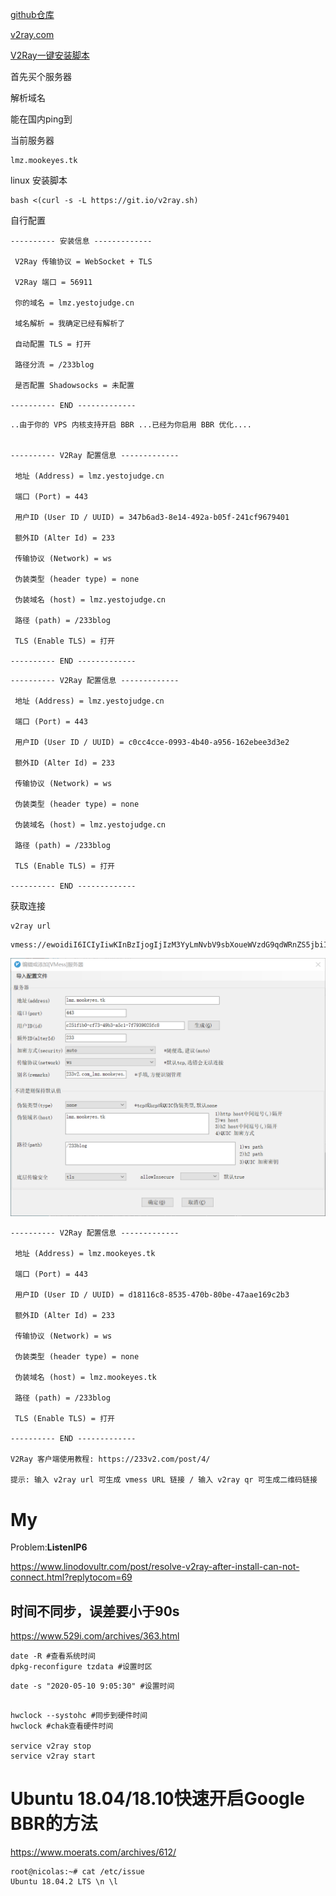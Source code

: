 [github仓库](https://github.com/v2ray/manual)

[v2ray.com](https://www.v2ray.com/)

[V2Ray一键安装脚本]([https://github.com/233boy/v2ray/wiki/V2Ray%E4%B8%80%E9%94%AE%E5%AE%89%E8%A3%85%E8%84%9A%E6%9C%AC](https://github.com/233boy/v2ray/wiki/V2Ray一键安装脚本))

首先买个服务器

解析域名

能在国内ping到

当前服务器

```
lmz.mookeyes.tk
```

linux 安装脚本

```shell
bash <(curl -s -L https://git.io/v2ray.sh)
```

自行配置

```
---------- 安装信息 -------------

 V2Ray 传输协议 = WebSocket + TLS

 V2Ray 端口 = 56911

 你的域名 = lmz.yestojudge.cn

 域名解析 = 我确定已经有解析了

 自动配置 TLS = 打开

 路径分流 = /233blog

 是否配置 Shadowsocks = 未配置

---------- END -------------

```

```
..由于你的 VPS 内核支持开启 BBR ...已经为你启用 BBR 优化....


---------- V2Ray 配置信息 -------------

 地址 (Address) = lmz.yestojudge.cn

 端口 (Port) = 443

 用户ID (User ID / UUID) = 347b6ad3-8e14-492a-b05f-241cf9679401

 额外ID (Alter Id) = 233

 传输协议 (Network) = ws

 伪装类型 (header type) = none

 伪装域名 (host) = lmz.yestojudge.cn

 路径 (path) = /233blog

 TLS (Enable TLS) = 打开

---------- END -------------
```



```shell
---------- V2Ray 配置信息 -------------

 地址 (Address) = lmz.yestojudge.cn

 端口 (Port) = 443

 用户ID (User ID / UUID) = c0cc4cce-0993-4b40-a956-162ebee3d3e2

 额外ID (Alter Id) = 233

 传输协议 (Network) = ws

 伪装类型 (header type) = none

 伪装域名 (host) = lmz.yestojudge.cn

 路径 (path) = /233blog

 TLS (Enable TLS) = 打开

---------- END -------------
```



获取连接

```
v2ray url
```

```
vmess://ewoidiI6ICIyIiwKInBzIjogIjIzM3YyLmNvbV9sbXoueWVzdG9qdWRnZS5jbiIsCiJhZGQiOiAibG16Lnllc3RvanVkZ2UuY24iLAoicG9ydCI6ICI0NDMiLAoiaWQiOiAiMzQ3YjZhZDMtOGUxNC00OTJhLWIwNWYtMjQxY2Y5Njc5NDAxIiwKImFpZCI6ICIyMzMiLAoibmV0IjogIndzIiwKInR5cGUiOiAibm9uZSIsCiJob3N0IjogImxtei55ZXN0b2p1ZGdlLmNuIiwKInBhdGgiOiAiLzIzM2Jsb2ciLAoidGxzIjogInRscyIKfQo=
```



![1578966290726](v2ray/1578966290726.png)



```
---------- V2Ray 配置信息 -------------

 地址 (Address) = lmz.mookeyes.tk

 端口 (Port) = 443

 用户ID (User ID / UUID) = d18116c8-8535-470b-80be-47aae169c2b3

 额外ID (Alter Id) = 233

 传输协议 (Network) = ws

 伪装类型 (header type) = none

 伪装域名 (host) = lmz.mookeyes.tk

 路径 (path) = /233blog

 TLS (Enable TLS) = 打开

---------- END -------------

V2Ray 客户端使用教程: https://233v2.com/post/4/

提示: 输入 v2ray url 可生成 vmess URL 链接 / 输入 v2ray qr 可生成二维码链接
```

# My

Problem:**ListenIP6**

https://www.linodovultr.com/post/resolve-v2ray-after-install-can-not-connect.html?replytocom=69

## 时间不同步，误差要小于90s

https://www.529i.com/archives/363.html

```shell
date -R #查看系统时间
dpkg-reconfigure tzdata #设置时区
```

```shell
date -s "2020-05-10 9:05:30" #设置时间
```

```

hwclock --systohc #同步到硬件时间
hwclock #chak查看硬件时间

service v2ray stop
service v2ray start
```

# Ubuntu 18.04/18.10快速开启Google BBR的方法

https://www.moerats.com/archives/612/

```shell
root@nicolas:~# cat /etc/issue
Ubuntu 18.04.2 LTS \n \l
```

